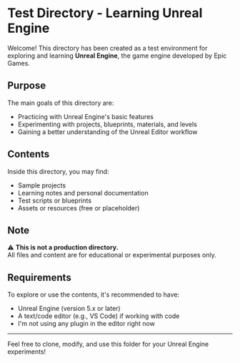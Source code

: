 # Test Directory - Learning Unreal Engine

Welcome! This directory has been created as a test environment for exploring and learning **Unreal Engine**, the game engine developed by Epic Games.

## Purpose

The main goals of this directory are:

- Practicing with Unreal Engine's basic features
- Experimenting with projects, blueprints, materials, and levels
- Gaining a better understanding of the Unreal Editor workflow

## Contents

Inside this directory, you may find:

- Sample projects
- Learning notes and personal documentation
- Test scripts or blueprints
- Assets or resources (free or placeholder)

## Note

⚠️ **This is not a production directory.**  
All files and content are for educational or experimental purposes only.

## Requirements

To explore or use the contents, it's recommended to have:

- Unreal Engine (version 5.x or later)
- A text/code editor (e.g., VS Code) if working with code
- I'm not using any plugin in the editor right now
---

Feel free to clone, modify, and use this folder for your Unreal Engine experiments!
